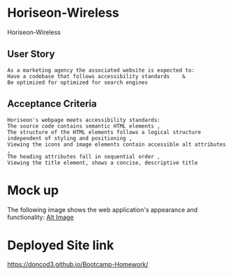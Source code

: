# Horiseon-Wireless

 Horiseon-Wireless

## User Story

```
As a marketing agency the associated website is expected to:
Have a codebase that follows accessibility standards    &
Be optimized for optimized for search engines
```

## Acceptance Criteria

```
Horiseon's webpage meets accessibility standards:
The source code contains semantic HTML elements , 
The structure of the HTML elements follows a logical structure independent of styling and positioning , 
Viewing the icons and image elements contain accessible alt attributes , 
The heading attributes fall in sequential order , 
Viewing the title element, shows a concise, descriptive title
```

# Mock up

The following image shows the web application's appearance and functionality: 
[Alt Image](assets/images/01-html-css-git-demo.png)

# Deployed Site link

https://doncod3.github.io/Bootcamp-Homework/

